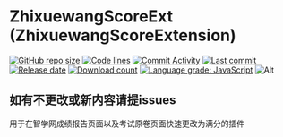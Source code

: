 # ZhixuewangScoreExt (ZhixuewangScoreExtension)
[![GitHub repo size](https://img.shields.io/github/repo-size/awesomehhhhh/ZhixuewangScoreExtension)](https://github.com/awesomehhhhh/ZhixuewangScoreExtension)
[![Code lines](https://img.shields.io/tokei/lines/github/awesomehhhhh/ZhixuewangScoreExtension)](https://github.com/awesomehhhhh/ZhixuewangScoreExtension)
[![Commit Activity](https://img.shields.io/github/commit-activity/m/awesomehhhhh/ZhixuewangScoreExtension)]()
[![Last commit](https://img.shields.io/github/last-commit/awesomehhhhh/ZhixuewangScoreExtension)]()
[![Release date](https://img.shields.io/github/release-date-pre/awesomehhhhh/ZhixuewangScoreExtension)]()
[![Download count](https://img.shields.io/github/downloads/awesomehhhhh/ZhixuewangScoreExtension/total)]()
[![Language grade: JavaScript](https://img.shields.io/lgtm/grade/javascript/g/awesomehhhhh/ZhixuewangScoreExtension.svg?logo=lgtm&logoWidth=18)](https://lgtm.com/projects/g/awesomehhhhh/ZhixuewangScoreExtension/context:javascript)
![Alt](https://repobeats.axiom.co/api/embed/5e3b8511a8b9862a889bb91fb0bcb2a31669fc12.svg "Repobeats analytics image")  
## **如有不更改或新内容请提issues**
用于在智学网成绩报告页面以及考试原卷页面快速更改为满分的插件
